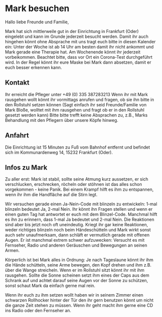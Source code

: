 # Mark besuchen

Hallo liebe Freunde und Familie,

Mark hat sich mittlerweile gut in der Einrichtung in Frankfurt (Oder) eingelebt und kann im Grunde jederzeit besucht werden. Damit ihr auch hingehen könnt ohne Absprache mit uns tragt euch bitte in diesen Kalender ein: <KalenderLink>
Unter der Woche ist ab 14 Uhr am besten damit ihr nicht ankommt und Mark gerade eine Therapie hat. Am Wochenende könnt ihr jederzeit vorbeikommen. Beachtet bitte, dass vor Ort ein Corona-Test durchgeführt wird. In der Regel könnt ihr eure Maske bei Mark dann absetzen, damit er euch besser erkennen kann.

## Kontakt
Ihr erreicht die Pfleger unter +49 (0) 335 387283213 
Wenn ihr mit Mark rausgehen wollt könnt ihr vormittags anrufen und fragen, ob sie ihn bitte in den Rollstuhl setzen können (Sagt einfach ihr seid Freunde/Familie von Mark Bloße, wolltet mit ihm rausgehen und fragt ob er in den Rollstuhl gesetzt werden kann)
Bitte bitte trefft keine Absprachen zu, z.B., Marks Behandlung mit den Pflegern über unsere Köpfe hinweg.

## Anfahrt
Die Einrichtung ist 15 Minuten zu Fuß vom Bahnhof entfernt und befindet sich im Kommunardenweg 14, 15232 Frankfurt (Oder).

## Infos zu Mark
Zu aller erst: Mark ist stabil, sollte seine Atmung kurz aussetzen, er sich verschlucken, erschrecken, röcheln oder stöhnen ist das alles schon vorgekommen - keine Panik. Bei einem Krampf hilft es ihm zu entspannen, wenn ihr ihm die Handfläche auf die Stirn legt.

Wir versuchen gerade einen Ja-Nein-Code mit blinzeln zu entwickeln: 1-mal blinzeln bedeutet Ja, 2-mal Nein. Ihr könnt ihn Fragen stellen und wenn er einen guten Tag hat antwortet er euch mit dem Blinzel-Code. Manchmal hilft es ihn zu erinnern, dass 1-mal Ja bedeutet und 2-mal Nein. Die Reaktionen sind aber bis jetzt noch oft uneindeutig. Kriegt ihr gar keine Reaktionen, weder richtiges blinzeln noch beim Händeschütteln und Mark wirkt sonst auch sehr unaufmerksam, dann schläft er vermutlich gerade mit offenen Augen. Er ist manchmal extrem schwer aufzuwecken: Versucht es mit Fernseher, Radio und anderen Geräuschen und Bewegungen an seinen Armen.

Körperlich ist bei Mark alles in Ordnung: Je nach Tageslaune könnt ihr ihm die Hände schütteln, seine Arme bewegen, den Kopf drehen und ihm z.B. über die Wange streicheln. Wenn er im Rollstuhl sitzt könnt ihr mit ihm rausgehen. Sollte die Sonne scheinen setzt ihm eines der Caps aus dem Schrank auf und achtet darauf seine Augen vor der Sonne zu schützen, sonst schaut Mark da einfach gerne mal rein.

Wenn ihr euch zu ihm setzen wollt haben wir in seinem Zimmer einen schwarzen Rollhocker hinter der Tür den ihr gern benutzen könnt um nicht die ganze Zeit stehen zu müssen. Wenn ihr geht macht ihm gerne eine CD ins Radio oder den Fernseher an.

